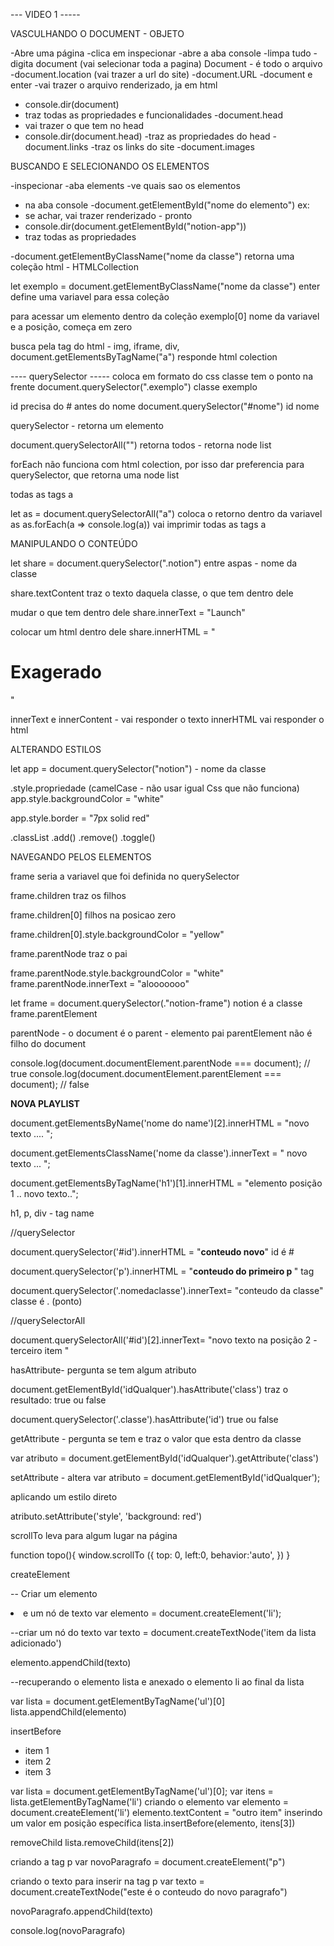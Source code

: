 --- VIDEO 1 ----- 


VASCULHANDO O DOCUMENT - OBJETO

-Abre uma página
-clica em inspecionar
-abre a aba console
-limpa tudo
-digita document (vai selecionar toda a pagina)
Document - é todo o arquivo
-document.location (vai trazer a url do site)
-document.URL
-document e enter
-vai trazer o arquivo renderizado, ja em html
- console.dir(document)
- traz todas as propriedades e funcionalidades
-document.head 
- vai trazer o que tem no head
- console.dir(document.head)
-traz as propriedades do head
-document.links
-traz os links do site
-document.images

BUSCANDO E SELECIONANDO OS ELEMENTOS

-inspecionar
-aba elements
-ve quais sao os elementos

- na aba console
-document.getElementById("nome do elemento")
ex: <div id="notion-app"></div>
- se achar, vai trazer renderizado - pronto
- console.dir(document.getElementById("notion-app"))
- traz todas as propriedades

-document.getElementByClassName("nome da classe")
retorna uma coleção html - HTMLCollection

let exemplo = document.getElementByClassName("nome da classe")
enter
define uma variavel para essa coleção

para acessar um elemento dentro da coleção
exemplo[0]
nome da variavel e a posição, começa em zero


busca pela tag do html - img, iframe, div, 
document.getElementsByTagName("a")
responde html colection

---- querySelector ----- 
coloca em formato do css
classe tem o ponto na frente
document.querySelector(".exemplo")
classe exemplo

id precisa do # antes do nome
document.querySelector("#nome")
id nome

querySelector - retorna um elemento

document.querySelectorAll("")
retorna todos - retorna node list

forEach não funciona com html colection, por isso dar preferencia para querySelector,
que retorna uma node list

todas as tags a

let as = document.querySelectorAll("a")
coloca o retorno dentro da variavel as
as.forEach(a => console.log(a))
vai imprimir todas as tags a


MANIPULANDO O CONTEÚDO

let share = document.querySelector(".notion")
entre aspas - nome da classe

share.textContent
traz o texto daquela classe, o que tem dentro dele

mudar o que tem dentro dele
share.innerText = "Launch"

colocar um html dentro dele
share.innerHTML = "<h1>Exagerado</h1>"

innerText e innerContent - vai responder o texto
innerHTML vai responder o html

ALTERANDO ESTILOS

let app = document.querySelector("notion") - nome da classe

.style.propriedade (camelCase - não usar igual Css que não funciona)
app.style.backgroundColor = "white"

app.style.border = "7px solid red"

.classList
    .add()
    .remove()
    .toggle()


NAVEGANDO PELOS ELEMENTOS

frame seria a variavel que foi definida no querySelector

frame.children
traz os filhos

frame.children[0]
filhos na posicao zero

frame.children[0].style.backgroundColor = "yellow"

frame.parentNode 
traz o pai

frame.parentNode.style.backgroundColor = "white"
frame.parentNode.innerText = "alooooooo"


let frame = document.querySelector(."notion-frame") 
notion é a classe
frame.parentElement

parentNode - o document é o parent - elemento pai
parentElement não é filho do document

console.log(document.documentElement.parentNode === document);  // true
console.log(document.documentElement.parentElement === document);  // false



**NOVA PLAYLIST**

document.getElementsByName('nome do name')[2].innerHTML = "novo texto .... ";

document.getElementsClassName('nome da classe').innerText = " novo texto ... ";

document.getElementsByTagName('h1')[1].innerHTML = "elemento posição 1 .. novo texto..";

h1, p, div - tag name

//querySelector

document.querySelector('#id').innerHTML = "<b>conteudo novo</b>"
id é #

document.querySelector('p').innerHTML = "<b>conteudo do primeiro p </b>"
tag 

document.querySelector('.nomedaclasse').innerText= "conteudo da classe"
classe é . (ponto)

//querySelectorAll

document.querySelectorAll('#id')[2].innerText= "novo texto na posição 2 - terceiro item "


hasAttribute- pergunta se tem algum atributo

document.getElementById('idQualquer').hasAttribute('class')
traz o resultado: true ou false

document.querySelector('.classe').hasAttribute('id')
true ou false

getAttribute - pergunta se tem e traz o valor que esta dentro da classe

var atributo = document.getElementById('idQualquer').getAttribute('class')

setAttribute - altera
var atributo = document.getElementById('idQualquer');

aplicando um estilo direto

atributo.setAttribute('style', 'background: red')


scrollTo
leva para algum lugar na página 

function topo(){
    window.scrollTo ({
        top: 0,
        left:0,
        behavior:'auto',
    })
}

createElement

-- Criar um elemento <li> e um nó de texto
var elemento = document.createElement('li');

--criar um nó do texto
var texto = document.createTextNode('item da lista adicionado')

elemento.appendChild(texto)

--recuperando o elemento lista e anexado o elemento li ao final da lista

var lista = document.getElementByTagName('ul')[0]
lista.appendChild(elemento)



insertBefore
<ul>
    <li> item 1 </li>
    <li> item 2 </li>
    <li> item 3 </li>
</ul>

var lista = document.getElementByTagName('ul')[0];
var itens = lista.getElementByTagName('li')
criando o elemento
var elemento = document.createElement('li')
elemento.textContent = "outro item"
inserindo um valor em posição específica
lista.insertBefore(elemento, itens[3])



removeChild
lista.removeChild(itens[2])





criando a tag p
var novoParagrafo = document.createElement("p")

criando o texto para inserir na tag p 
var texto = document.createTextNode("este é o conteudo do novo paragrafo")

novoParagrafo.appendChild(texto)

console.log(novoParagrafo)